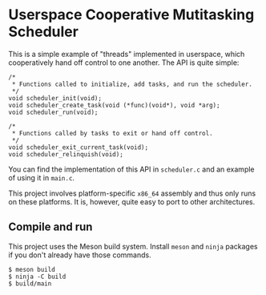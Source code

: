 Userspace Cooperative Mutitasking Scheduler
===========================================

This is a simple example of "threads" implemented in userspace, which
cooperatively hand off control to one another. The API is quite simple:

```
/*
 * Functions called to initialize, add tasks, and run the scheduler.
 */
void scheduler_init(void);
void scheduler_create_task(void (*func)(void*), void *arg);
void scheduler_run(void);

/*
 * Functions called by tasks to exit or hand off control.
 */
void scheduler_exit_current_task(void);
void scheduler_relinquish(void);
```

You can find the implementation of this API in `scheduler.c` and an example of
using it in `main.c`.

This project involves platform-specific `x86_64` assembly and thus only runs on
these platforms. It is, however, quite easy to port to other architectures.

## Compile and run

This project uses the Meson build system. Install `meson` and `ninja` packages
if you don't already have those commands.

```
$ meson build
$ ninja -C build
$ build/main
```
